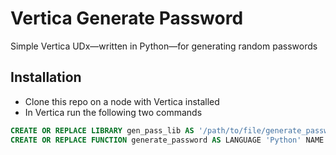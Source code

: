 # Vertica Generate Password
Simple Vertica UDx—written in Python—for generating random passwords

## Installation
+ Clone this repo on a node with Vertica installed
+ In Vertica run the following two commands

```sql
CREATE OR REPLACE LIBRARY gen_pass_lib AS '/path/to/file/generate_password.py' LANGUAGE 'Python';
CREATE OR REPLACE FUNCTION generate_password AS LANGUAGE 'Python' NAME 'generate_password_factory' LIBRARY gen_pass_lib FENCED;
```
